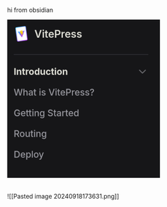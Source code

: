 
hi from obsidian

![Pasted image 20240918173452.png](./Pasted-image-20240918173452.png)

\
![[Pasted image 20240918173631.png]]

